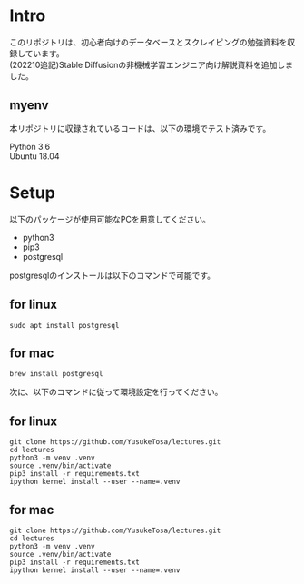 # Intro
このリポジトリは、初心者向けのデータベースとスクレイピングの勉強資料を収録しています。\
(202210追記)Stable Diffusionの非機械学習エンジニア向け解説資料を追加しました。

## myenv
本リポジトリに収録されているコードは、以下の環境でテスト済みです。  

Python 3.6  
Ubuntu 18.04

# Setup
以下のパッケージが使用可能なPCを用意してください。  
* python3
* pip3  
* postgresql

postgresqlのインストールは以下のコマンドで可能です。
## for linux

    sudo apt install postgresql

## for mac

    brew install postgresql

次に、以下のコマンドに従って環境設定を行ってください。

## for linux
    git clone https://github.com/YusukeTosa/lectures.git
    cd lectures
    python3 -m venv .venv
    source .venv/bin/activate
    pip3 install -r requirements.txt
    ipython kernel install --user --name=.venv

## for mac
    git clone https://github.com/YusukeTosa/lectures.git
    cd lectures
    python3 -m venv .venv
    source .venv/bin/activate
    pip3 install -r requirements.txt
    ipython kernel install --user --name=.venv

